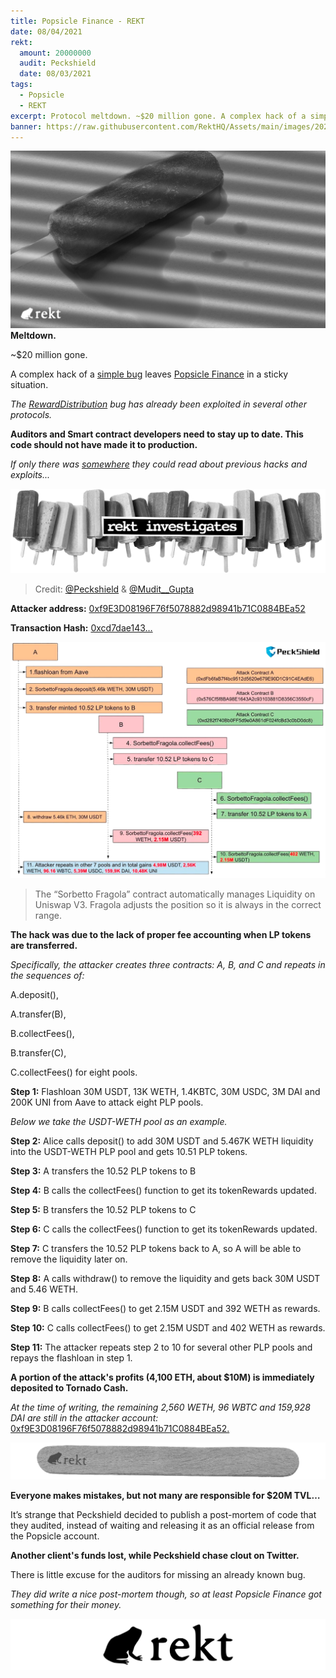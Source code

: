 ```yaml
---
title: Popsicle Finance - REKT
date: 08/04/2021
rekt:
  amount: 20000000
  audit: Peckshield
  date: 08/03/2021
tags:
  - Popsicle
  - REKT
excerpt: Protocol meltdown. ~$20 million gone. A complex hack of a simple bug leaves Popsicle Finance in a sticky situation.
banner: https://raw.githubusercontent.com/RektHQ/Assets/main/images/2021/08/popsicle-header.png
---
```

![](https://raw.githubusercontent.com/RektHQ/Assets/main/images/2021/08/popsicle-header.png)
**Meltdown.**

~$20 million gone. 

A complex hack of a [simple bug](https://twitter.com/Mudit__Gupta/status/1422797923037814786?s=20) leaves [Popsicle Finance](https://twitter.com/PopsicleFinance/status/1422748604524019713?s=20) in a sticky situation.

_The [RewardDistribution](https://twitter.com/WildCredit/status/1406939127229026304?s=20) bug has already been exploited in several other protocols._

**Auditors and Smart contract developers need to stay up to date. This code should not have made it to production.**

_If only there was [somewhere](https://www.rekt.news/) they could read about previous hacks and exploits..._

![](https://raw.githubusercontent.com/RektHQ/Assets/main/images/2021/08/popsicle-investigates.png)

>Credit: [@Peckshield](https://twitter.com/peckshield/status/1422776188913819648?s=20) & [@Mudit__Gupta](https://twitter.com/Mudit__Gupta/status/1422797923037814786?s=20)

**Attacker address:** [0xf9E3D08196F76f5078882d98941b71C0884BEa52](https://etherscan.io/address/0xf9e3d08196f76f5078882d98941b71c0884bea52)

**Transaction Hash:** [0xcd7dae143…](https://etherscan.io/tx/0xcd7dae143a4c0223349c16237ce4cd7696b1638d116a72755231ede872ab70fc)

![](https://raw.githubusercontent.com/RektHQ/Assets/main/images/2021/08/popsicle-peckshield.png)

>The “Sorbetto Fragola” contract automatically manages Liquidity on Uniswap V3. Fragola adjusts the position so it is always in the correct range.

**The hack was due to the lack of proper fee accounting when LP tokens are transferred.** 

_Specifically, the attacker creates three contracts: A, B, and C and repeats in the sequences of:_ 

A.deposit(), 

A.transfer(B), 

B.collectFees(), 

B.transfer(C), 

C.collectFees() for eight pools.

**Step 1:** Flashloan 30M USDT, 13K WETH, 1.4KBTC, 30M USDC, 3M DAI and 200K UNI from Aave to attack eight PLP pools.

_Below we take the USDT-WETH pool as an example._

**Step 2:** Alice calls deposit() to add 30M USDT and 5.467K WETH liquidity into the USDT-WETH PLP pool and gets 10.51 PLP tokens.

**Step 3:** A transfers the 10.52 PLP tokens to B

**Step 4:** B calls the collectFees() function to get its tokenRewards updated.

**Step 5:** B transfers the 10.52 PLP tokens to C

**Step 6:** C calls the collectFees() function to get its tokenRewards updated.

**Step 7:** C transfers the 10.52 PLP tokens back to A, so A will be able to remove the liquidity later on.

**Step 8:** A calls withdraw() to remove the liquidity and gets back 30M USDT and 5.46 WETH.

**Step 9:** B calls collectFees() to get 2.15M USDT and 392 WETH as rewards.

**Step 10:** C calls collectFees() to get 2.15M USDT and 402 WETH as rewards.

**Step 11:** The attacker repeats step 2 to 10 for several other PLP pools and repays the flashloan in step 1.

**A portion of the attack's profits (4,100 ETH, about $10M) is immediately deposited to Tornado Cash.** 

_At the time of writing, the remaining 2,560 WETH, 96 WBTC and 159,928 DAI are still in the attacker account:_ [0xf9E3D08196F76f5078882d98941b71C0884BEa52.](https://etherscan.io/address/0xf9e3d08196f76f5078882d98941b71c0884bea52) 

![](https://raw.githubusercontent.com/RektHQ/Assets/main/images/2021/08/popsicle-linebreak-logo.png)

**Everyone makes mistakes, but not many are responsible for $20M TVL…**

It’s strange that Peckshield decided to publish a post-mortem of code that they audited, instead of waiting and releasing it as an official release from the Popsicle account. 

**Another client's funds lost, while Peckshield chase clout on Twitter.**

There is little excuse for the auditors for missing an already known bug. 

_They did write a nice post-mortem though, so at least Popsicle Finance got something for their money._

![](https://raw.githubusercontent.com/RektHQ/Assets/main/images/2021/08/rekt-outline-conc.png)
